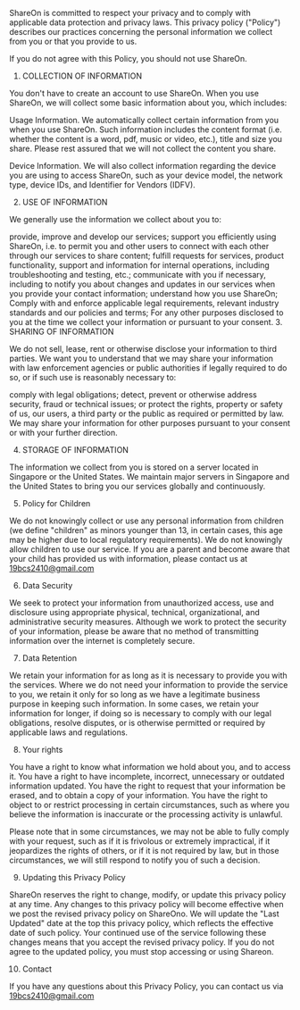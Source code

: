 ShareOn is committed to respect your privacy and to comply with applicable data protection and privacy laws. This privacy policy ("Policy") describes our practices concerning the personal information we collect from you or that you provide to us.

If you do not agree with this Policy, you should not use ShareOn.

1. COLLECTION OF INFORMATION

You don't have to create an account to use ShareOn. When you use ShareOn, we will collect some basic information about you, which includes:

Usage Information. We automatically collect certain information from you when you use ShareOn. Such information includes the content format (i.e. whether the content is a word, pdf, music or video, etc.), title and size you share. Please rest assured that we will not collect the content you share.

Device Information. We will also collect information regarding the device you are using to access ShareOn, such as your device model, the network type, device IDs, and Identifier for Vendors (IDFV).

2. USE OF INFORMATION

We generally use the information we collect about you to:

provide, improve and develop our services;
support you efficiently using ShareOn, i.e. to permit you and other users to connect with each other through our services to share content;
fulfill requests for services, product functionality, support and information for internal operations, including troubleshooting and testing, etc.;
communicate with you if necessary, including to notify you about changes and updates in our services when you provide your contact information;
understand how you use ShareOn;
Comply with and enforce applicable legal requirements, relevant industry standards and our policies and terms;
For any other purposes disclosed to you at the time we collect your information or pursuant to your consent.
3. SHARING OF INFORMATION

We do not sell, lease, rent or otherwise disclose your information to third parties. We want you to understand that we may share your information with law enforcement agencies or public authorities if legally required to do so, or if such use is reasonably necessary to:

comply with legal obligations;
detect, prevent or otherwise address security, fraud or technical issues; or
protect the rights, property or safety of us, our users, a third party or the public as required or permitted by law.
We may share your information for other purposes pursuant to your consent or with your further direction.

4. STORAGE OF INFORMATION

The information we collect from you is stored on a server located in Singapore or the United States. We maintain major servers in Singapore and the United States to bring you our services globally and continuously. 

5. Policy for Children

We do not knowingly collect or use any personal information from children (we define "children" as minors younger than 13, in certain cases, this age may be higher due to local regulatory requirements). We do not knowingly allow children to use our service. If you are a parent and become aware that your child has provided us with information, please contact us at 19bcs2410@gmail.com

6. Data Security

We seek to protect your information from unauthorized access, use and disclosure using appropriate physical, technical, organizational, and administrative security measures. Although we work to protect the security of your information, please be aware that no method of transmitting information over the internet is completely secure.

7. Data Retention

We retain your information for as long as it is necessary to provide you with the services. Where we do not need your information to provide the service to you, we retain it only for so long as we have a legitimate business purpose in keeping such information. In some cases, we retain your information for longer, if doing so is necessary to comply with our legal obligations, resolve disputes, or is otherwise permitted or required by applicable laws and regulations.

8. Your rights

You have a right to know what information we hold about you, and to access it. You have a right to have incomplete, incorrect, unnecessary or outdated information updated. You have the right to request that your information be erased, and to obtain a copy of your information. You have the right to object to or restrict processing in certain circumstances, such as where you believe the information is inaccurate or the processing activity is unlawful.

Please note that in some circumstances, we may not be able to fully comply with your request, such as if it is frivolous or extremely impractical, if it jeopardizes the rights of others, or if it is not required by law, but in those circumstances, we will still respond to notify you of such a decision.

9. Updating this Privacy Policy

ShareOn reserves the right to change, modify, or update this privacy policy at any time. Any changes to this privacy policy will become effective when we post the revised privacy policy on ShareOno. We will update the "Last Updated" date at the top this privacy policy, which reflects the effective date of such policy. Your continued use of the service following these changes means that you accept the revised privacy policy. If you do not agree to the updated policy, you must stop accessing or using Shareon.

10. Contact

If you have any questions about this Privacy Policy, you can contact us via 19bcs2410@gmail.com
